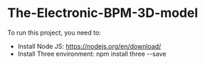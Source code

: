 # The-Electronic-BPM-3D-model
To run this project, you need to:
- Install Node JS: https://nodejs.org/en/download/
- Install Three environment: npm install three --save
